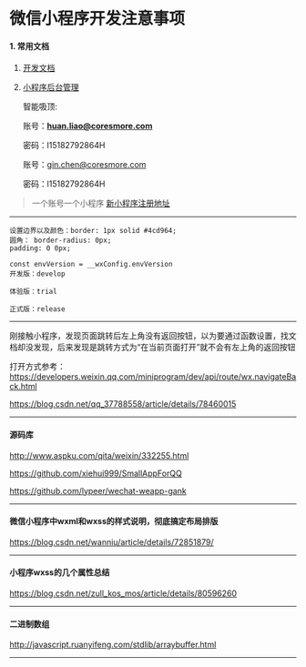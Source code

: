 # 微信小程序开发注意事项

#### 1. 常用文档
  1. [开发文档](https://developers.weixin.qq.com/miniprogram/dev/)

  2. [小程序后台管理](https://mp.weixin.qq.com/)

     智能吸顶:

     账号：**huan.liao@coresmore.com**

     密码：l15182792864H

     

     账号：gin.chen@coresmore.com

     密码：l15182792864H

     
  > 一个账号一个小程序
  > [新小程序注册地址](https://mp.weixin.qq.com/wxopen/waregister?action=step1&token=&lang=zh_CN)

---



```
设置边界以及颜色：border: 1px solid #4cd964;
圆角： border-radius: 0px;
padding: 0 0px;

const envVersion = __wxConfig.envVersion
开发版：develop

体验版：trial

正式版：release

```



---

 刚接触小程序，发现页面跳转后左上角没有返回按钮，以为要通过函数设置，找文档却没发现，后来发现是跳转方式为“在当前页面打开”就不会有左上角的返回按钮 

打开方式参考：https://developers.weixin.qq.com/miniprogram/dev/api/route/wx.navigateBack.html

https://blog.csdn.net/qq_37788558/article/details/78460015



---

#### 源码库

http://www.aspku.com/qita/weixin/332255.html

https://github.com/xiehui999/SmallAppForQQ

https://github.com/lypeer/wechat-weapp-gank

---

####  微信小程序中wxml和wxss的样式说明，彻底搞定布局排版

https://blog.csdn.net/wanniu/article/details/72851879/

---

#### 小程序wxss的几个属性总结

https://blog.csdn.net/zull_kos_mos/article/details/80596260

---

#### 二进制数组

http://javascript.ruanyifeng.com/stdlib/arraybuffer.html

---


